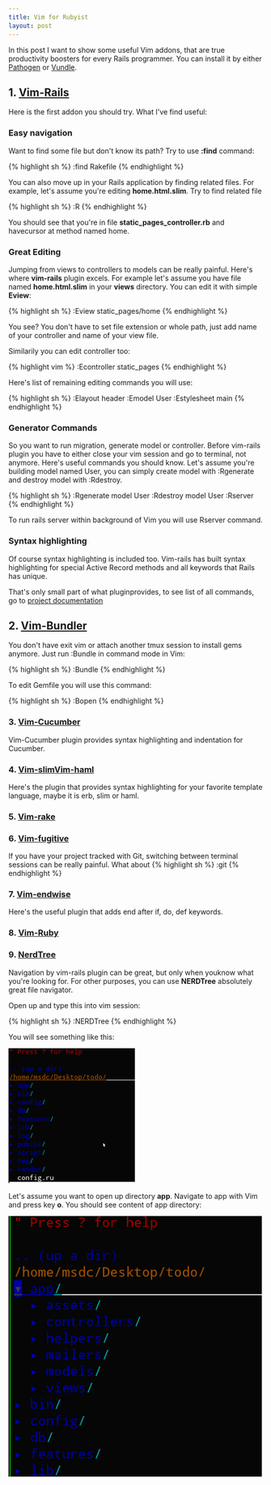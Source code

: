 ```yaml
---
title: Vim for Rubyist
layout: post
---
```


In this post I want to show some useful Vim addons, that are true productivity boosters for every Rails programmer. You can install it by either [Pathogen](https://github.com/tpope/vim-pathogen) or [Vundle](https://github.com/gmarik/Vundle.vim).

## 1. [Vim-Rails](https://github.com/tpope/vim-rails)

Here is the first addon you should try. What I've find useful:

### Easy navigation

Want to find some file but don't know its path? Try to use **:find** command:

{% highlight sh %}
:find Rakefile
{% endhighlight %}

You can also move up in your Rails application by finding related files. For example, let's assume you're editing **home.html.slim**. Try to find related file

{% highlight sh %}
:R
{% endhighlight %}

You should see that you're in file **static_pages_controller.rb** and havecursor at method named home.

### Great Editing

Jumping from views to controllers to models can be really painful. Here's where **vim-rails** plugin excels. For example let's assume you have file named **home.html.slim** in your **views** directory. You can edit it with simple **Eview**:

{% highlight sh %}
:Eview static_pages/home
{% endhighlight %}

You see? You don't have to
set file extension or whole path, just add name of your controller and name of your view file.

Similarily you can edit controller too:

{% highlight vim %}
:Econtroller static_pages
{% endhighlight %}

Here's list of remaining editing commands you will use:

{% highlight sh %}
:Elayout header
:Emodel User
:Estylesheet main
{% endhighlight %}

### Generator Commands

So you want to run migration, generate model or controller. Before vim-rails plugin you have to either close your vim session and go to terminal, not anymore. Here's useful commands you should know. Let's assume you're building model named User, you can simply create model with :Rgenerate and destroy model with :Rdestroy.

{% highlight sh %}
:Rgenerate model User
:Rdestroy model User
:Rserver
{% endhighlight %}

To run rails server within background of Vim you will use Rserver command. 
### Syntax highlighting

Of course syntax highlighting is included too. Vim-rails has built syntax highlighting for special Active Record methods and all keywords that Rails has unique.

That's only small part of what pluginprovides, to see list of all commands, go to [project documentation](https://raw.githubusercontent.com/tpope/vim-rails/master/doc/rails.txt)

## 2. [Vim-Bundler](https://github.com/tpope/vim-bundler)

You don't have exit vim or attach another tmux session to install gems anymore. Just run :Bundle in command mode in Vim:

{% highlight sh %}
:Bundle
{% endhighlight %}

To edit Gemfile you will use this command:

{% highlight sh %}
:Bopen
{% endhighlight %}

### 3. [Vim-Cucumber](https://github.com/tpope/vim-cucumber)

Vim-Cucumber plugin provides syntax highlighting and indentation for Cucumber.

### 4. [Vim-slim](https://github.com/slim-template/vim-slim)[Vim-haml](https://github.com/tpope/vim-haml)

Here's the plugin that provides syntax highlighting for your favorite template language, maybe it is erb, slim or haml.

### 5. [Vim-rake](https://github.com/tpope/vim-rake)

### 6. [Vim-fugitive](https://github.com/tpope/vim-fugitive)

If you have your project tracked with Git, switching between terminal sessions can be really painful. What about
{% highlight sh %}
:git
{% endhighlight %}

### 7. [Vim-endwise](https://github.com/tpope/vim-endwise)

Here's the useful plugin that adds end after if, do, def keywords.



### 8. [Vim-Ruby](https://github.com/vim-ruby/vim-ruby)

### 9. [NerdTree](https://github.com/scrooloose/nerdtree)

Navigation by vim-rails plugin can be great, but only when youknow what you're looking for. For other purposes, you can use **NERDTree** absolutely great file navigator.

Open up and type this into vim session:

{% highlight sh %}
:NERDTree
{% endhighlight %}

You will see something like this:

<img class="vim" src="/images/nerd_tree.png" alt="nerd tree"></img>

Let's assume you want to open up directory **app**. Navigate to app with Vim and press key **o**. You should see content of app directory:

<img class="vim" src="/images/nerd_tree_app.png" alt="nerd tree app"></img>



